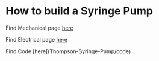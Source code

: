 # How to build a Syringe Pump

Find Mechanical page [here](/Thompson-Syringe-Pump/mechanical)

Find Electrical page [here](/Thompson-Syringe-Pump/electrical)

Find Code [here[(Thompson-Syringe-Pump/code)


